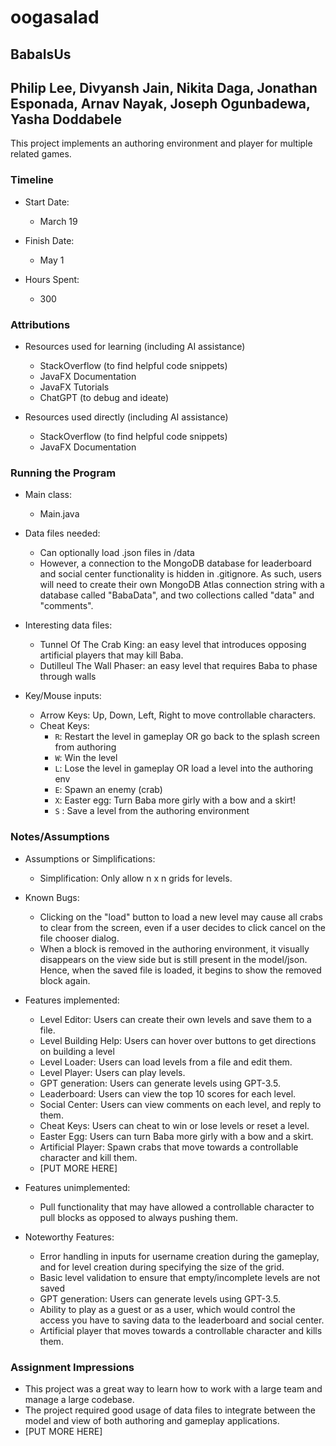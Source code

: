 # oogasalad

## BabaIsUs

## Philip Lee, Divyansh Jain, Nikita Daga, Jonathan Esponada, Arnav Nayak, Joseph Ogunbadewa, Yasha Doddabele

This project implements an authoring environment and player for multiple related games.

### Timeline

* Start Date:
  * March 19

* Finish Date:
  * May 1

* Hours Spent:
  * 300

### Attributions

* Resources used for learning (including AI assistance)

  * StackOverflow (to find helpful code snippets)
  * JavaFX Documentation
  * JavaFX Tutorials
  * ChatGPT (to debug and ideate)

* Resources used directly (including AI assistance)

  * StackOverflow (to find helpful code snippets)
  * JavaFX Documentation

### Running the Program

* Main class:
  * Main.java

* Data files needed:
  * Can optionally load .json files in /data
  * However, a connection to the MongoDB database for leaderboard and social center functionality is
  hidden in .gitignore. As such, users will need to create their own MongoDB Atlas connection string
  with a database called "BabaData", and two collections called "data" and "comments".

* Interesting data files:
  * Tunnel Of The Crab King: an easy level that introduces opposing artificial players that may 
  kill Baba.
  * Dutilleul The Wall Phaser: an easy level that requires Baba to phase through walls

* Key/Mouse inputs:

  * Arrow Keys: Up, Down, Left, Right to move controllable characters.
  * Cheat Keys:
    * `R`: Restart the level in gameplay OR go back to the splash screen from authoring
    * `W`: Win the level
    * `L`: Lose the level in gameplay OR load a level into the authoring env
    * `E`: Spawn an enemy (crab)
    * `X`: Easter egg: Turn Baba more girly with a bow and a skirt!
    * `S` : Save a level from the authoring environment

### Notes/Assumptions

* Assumptions or Simplifications:

  * Simplification: Only allow n x n grids for levels.

* Known Bugs:
  
  * Clicking on the "load" button to load a new level may cause all crabs to clear from the screen,
  even if a user decides to click cancel on the file chooser dialog.
  * When a block is removed in the authoring environment, it visually disappears on the view side 
  but is still present in the model/json. Hence, when the saved file is loaded, it begins to show
  the removed block again.

* Features implemented:
  
  * Level Editor: Users can create their own levels and save them to a file.
  * Level Building Help: Users can hover over buttons to get directions on building a level
  * Level Loader: Users can load levels from a file and edit them.
  * Level Player: Users can play levels.
  * GPT generation: Users can generate levels using GPT-3.5.
  * Leaderboard: Users can view the top 10 scores for each level.
  * Social Center: Users can view comments on each level, and reply to them.
  * Cheat Keys: Users can cheat to win or lose levels or reset a level.
  * Easter Egg: Users can turn Baba more girly with a bow and a skirt.
  * Artificial Player: Spawn crabs that move towards a controllable character and kill them.
  * [PUT MORE HERE]

* Features unimplemented:
  
  * Pull functionality that may have allowed a controllable character to pull blocks as opposed to
  always pushing them.

* Noteworthy Features:
  
    * Error handling in inputs for username creation during the gameplay, and for level creation
    during specifying the size of the grid.
    * Basic level validation to ensure that empty/incomplete levels are not saved
    * GPT generation: Users can generate levels using GPT-3.5.
    * Ability to play as a guest or as a user, which would control the access you have to saving 
    data to the leaderboard and social center.
    * Artificial player that moves towards a controllable character and kills them.

### Assignment Impressions

* This project was a great way to learn how to work with a large team and manage a large codebase.
* The project required good usage of data files to integrate between the model and view of both 
authoring and gameplay applications.
* [PUT MORE HERE]

    


